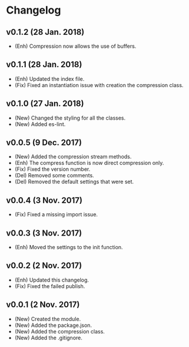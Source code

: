 # Changelog

## v0.1.2 (28 Jan. 2018)
- (Enh) Compression now allows the use of buffers.

## v0.1.1 (28 Jan. 2018)
- (Enh) Updated the index file.
- (Fix) Fixed an instantiation issue with creation the compression class.

## v0.1.0 (27 Jan. 2018)
- (New) Changed the styling for all the classes.
- (New) Added es-lint.

## v0.0.5 (9 Dec. 2017)
- (New) Added the compression stream methods.
- (Enh) The compress function is now direct compression only.
- (Fix) Fixed the version number.
- (Del) Removed some comments.
- (Del) Removed the default settings that were set.

## v0.0.4 (3 Nov. 2017)
- (Fix) Fixed a missing import issue.

## v0.0.3 (3 Nov. 2017)
- (Enh) Moved the settings to the init function.

## v0.0.2 (2 Nov. 2017)
- (Enh)	Updated this changelog.
- (Fix) Fixed the failed publish.

## v0.0.1 (2 Nov. 2017)
- (New) Created the module.
- (New) Added the package.json.
- (New) Added the compression class.
- (New) Added the .gitignore.
